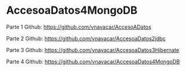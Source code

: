 AccesoaDatos4MongoDB
============

Parte 1 Github: https://github.com/vnavacar/AccesoADatos

Parte 2 Github: https://github.com/vnavacar/AccesoaDatos2jdbc

Parte 3 Github: https://github.com/vnavacar/AccesoaDatos3Hibernate

Parte 4 Github: https://github.com/vnavacar/AccesoaDatos4MongoDB

